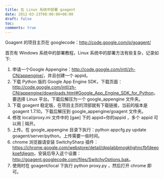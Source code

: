 ```yaml
---
title: 在 Linux 系统中部署 goagent
date: 2012-03-23T08:00:00+08:00
draft: false
toc:
comments: true
---
```



Goagent 的项目主页在 googlecode：<http://code.google.com/p/goagent/>

首页有 Windows 系统中的部署教程，Linux 系统中的部署方法有些复杂，记录如下:

1. 申请一个Google Appengine：<http://code.google.com/intl/zh-CN/appengine/>，并且创建一个 appid。
2. 下载 Python 版的 Google App Engine SDK，下载页面：<http://code.google.com/intl/zh-CN/appengine/downloads.html#Google_App_Engine_SDK_for_Python>，要选择 Linux 平台。下载后解压为一个 google_appengine 文件夹。
3. 下载 goagent 稳定版，在项目主页的顶部就有下载链接，当前的版本是 goagent 1.7.10。下载后解压到 google_appengine/goagent 文件夹。
4. 修改 local/proxy.ini 文件中的 [gae] 下的 appid=你的appid ，多个 appid 可以用 | 隔开。
5. 上传。在 google_appengine 目录下执行：python appcfg.py update goagent/server/python。上传需要一些时间。
6. chrome 浏览器请安装 SwitchySharp 插件：<https://chrome.google.com/webstore/detail/dpplabbmogkhghncfbfdeeokoefdjegm>，安装后导入这个设置：<http://goagent.googlecode.com/files/SwitchyOptions.bak>。
7. 使用时在 goagent/local 下执行 python proxy.py ，然后打开 chrome 即可。
